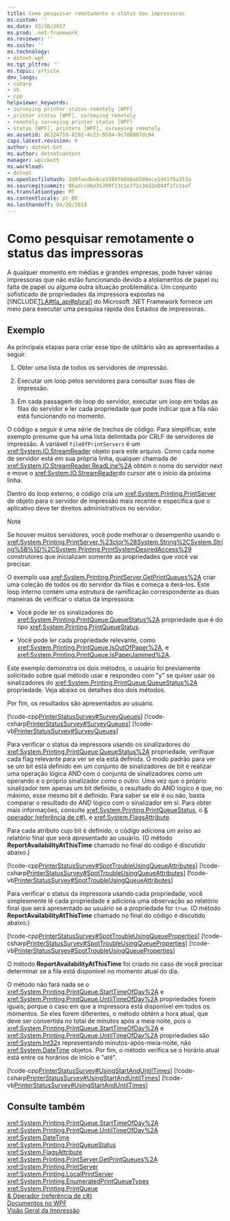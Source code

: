 ```yaml
---
title: Como pesquisar remotamente o status das impressoras
ms.custom: ''
ms.date: 03/30/2017
ms.prod: .net-framework
ms.reviewer: ''
ms.suite: ''
ms.technology:
- dotnet-wpf
ms.tgt_pltfrm: ''
ms.topic: article
dev_langs:
- csharp
- vb
- cpp
helpviewer_keywords:
- surveying printer status remotely [WPF]
- printer status [WPF], surveying remotely
- remotely surveying printer status [WPF]
- status [WPF], printers [WPF], surveying remotely
ms.assetid: d6324759-8292-4c23-9584-9c708887dc94
caps.latest.revision: 9
author: dotnet-bot
ms.author: dotnetcontent
manager: wpickett
ms.workload:
- dotnet
ms.openlocfilehash: 3d0faedbe8ce3394fb888a6509ece1441f0a353a
ms.sourcegitcommit: 86adcc06e35390f13c1e372c36d2e044f1fc31ef
ms.translationtype: MT
ms.contentlocale: pt-BR
ms.lasthandoff: 04/26/2018
---
```

# <a name="how-to-remotely-survey-the-status-of-printers"></a>Como pesquisar remotamente o status das impressoras
A qualquer momento em médias e grandes empresas, pode haver várias impressoras que não estão funcionando devido a atolamentos de papel ou falta de papel ou alguma outra situação problemática. Um conjunto sofisticado de propriedades da impressora expostas na [!INCLUDE[TLA#tla_api#plural](../../../../includes/tlasharptla-apisharpplural-md.md)] do Microsoft .NET Framework fornece um meio para executar uma pesquisa rápida dos Estados de impressoras.  
  
## <a name="example"></a>Exemplo  
 As principais etapas para criar esse tipo de utilitário são as apresentadas a seguir.  
  
1.  Obter uma lista de todos os servidores de impressão.  
  
2.  Executar um loop pelos servidores para consultar suas filas de impressão.  
  
3.  Em cada passagem do loop do servidor, executar um loop em todas as filas do servidor e ler cada propriedade que pode indicar que a fila não está funcionando no momento.  
  
 O código a seguir é uma série de trechos de código. Para simplificar, este exemplo presume que há uma lista delimitada por CRLF de servidores de impressão. A variável `fileOfPrintServers` é um <xref:System.IO.StreamReader> objeto para este arquivo. Como cada nome de servidor está em sua própria linha, qualquer chamada de <xref:System.IO.StreamReader.ReadLine%2A> obtém o nome do servidor next e move o <xref:System.IO.StreamReader>do cursor até o início da próxima linha.  
  
 Dentro do loop externo, o código cria um <xref:System.Printing.PrintServer> de objeto para o servidor de impressão mais recente e especifica que o aplicativo deve ter direitos administrativos no servidor.  
  
> [!NOTE]
>  Se houver muitos servidores, você pode melhorar o desempenho usando o <xref:System.Printing.PrintServer.%23ctor%28System.String%2CSystem.String%5B%5D%2CSystem.Printing.PrintSystemDesiredAccess%29> construtores que inicializam somente as propriedades que você vai precisar.  
  
 O exemplo usa <xref:System.Printing.PrintServer.GetPrintQueues%2A> criar uma coleção de todos os do servidor da filas e começa a iterá-los. Este loop interno contém uma estrutura de ramificação correspondente as duas maneiras de verificar o status da impressora:  
  
-   Você pode ler os sinalizadores do <xref:System.Printing.PrintQueue.QueueStatus%2A> propriedade que é do tipo <xref:System.Printing.PrintQueueStatus>.  
  
-   Você pode ler cada propriedade relevante, como <xref:System.Printing.PrintQueue.IsOutOfPaper%2A>, e <xref:System.Printing.PrintQueue.IsPaperJammed%2A>.  
  
 Este exemplo demonstra os dois métodos, o usuário foi previamente solicitado sobre qual método usar e respondeu com "y" se quiser usar os sinalizadores do <xref:System.Printing.PrintQueue.QueueStatus%2A> propriedade. Veja abaixo os detalhes dos dois métodos.  
  
 Por fim, os resultados são apresentados ao usuário.  
  
 [!code-cpp[PrinterStatusSurvey#SurveyQueues](../../../../samples/snippets/cpp/VS_Snippets_Wpf/PrinterStatusSurvey/CPP/Program.cpp#surveyqueues)]
 [!code-csharp[PrinterStatusSurvey#SurveyQueues](../../../../samples/snippets/csharp/VS_Snippets_Wpf/PrinterStatusSurvey/CSharp/Program.cs#surveyqueues)]
 [!code-vb[PrinterStatusSurvey#SurveyQueues](../../../../samples/snippets/visualbasic/VS_Snippets_Wpf/PrinterStatusSurvey/visualbasic/program.vb#surveyqueues)]  
  
 Para verificar o status da impressora usando os sinalizadores do <xref:System.Printing.PrintQueue.QueueStatus%2A> propriedade, verifique cada flag relevante para ver se ela está definida. O modo padrão para ver se um bit está definido em um conjunto de sinalizadores de bit é realizar uma operação lógica AND com o conjunto de sinalizadores como um operando e o próprio sinalizador como o outro. Uma vez que o próprio sinalizador tem apenas um bit definido, o resultado do AND lógico é que, no máximo, esse mesmo bit é definido. Para saber se ele é ou não, basta comparar o resultado do AND lógico com o sinalizador em si. Para obter mais informações, consulte <xref:System.Printing.PrintQueueStatus>, o [& operador (referência de c#)](~/docs/csharp/language-reference/operators/and-operator.md), e <xref:System.FlagsAttribute>.  
  
 Para cada atributo cujo bit é definido, o código adiciona um aviso ao relatório final que será apresentado ao usuário. (O método **ReportAvailabilityAtThisTime** chamado no final do código é discutido abaixo.)  
  
 [!code-cpp[PrinterStatusSurvey#SpotTroubleUsingQueueAttributes](../../../../samples/snippets/cpp/VS_Snippets_Wpf/PrinterStatusSurvey/CPP/Program.cpp#spottroubleusingqueueattributes)]
 [!code-csharp[PrinterStatusSurvey#SpotTroubleUsingQueueAttributes](../../../../samples/snippets/csharp/VS_Snippets_Wpf/PrinterStatusSurvey/CSharp/Program.cs#spottroubleusingqueueattributes)]
 [!code-vb[PrinterStatusSurvey#SpotTroubleUsingQueueAttributes](../../../../samples/snippets/visualbasic/VS_Snippets_Wpf/PrinterStatusSurvey/visualbasic/program.vb#spottroubleusingqueueattributes)]  
  
 Para verificar o status da impressora usando cada propriedade, você simplesmente lê cada propriedade e adiciona uma observação ao relatório final que será apresentado ao usuário se a propriedade for `true`. (O método **ReportAvailabilityAtThisTime** chamado no final do código é discutido abaixo.)  
  
 [!code-cpp[PrinterStatusSurvey#SpotTroubleUsingQueueProperties](../../../../samples/snippets/cpp/VS_Snippets_Wpf/PrinterStatusSurvey/CPP/Program.cpp#spottroubleusingqueueproperties)]
 [!code-csharp[PrinterStatusSurvey#SpotTroubleUsingQueueProperties](../../../../samples/snippets/csharp/VS_Snippets_Wpf/PrinterStatusSurvey/CSharp/Program.cs#spottroubleusingqueueproperties)]
 [!code-vb[PrinterStatusSurvey#SpotTroubleUsingQueueProperties](../../../../samples/snippets/visualbasic/VS_Snippets_Wpf/PrinterStatusSurvey/visualbasic/program.vb#spottroubleusingqueueproperties)]  
  
 O método **ReportAvailabilityAtThisTime** foi criado no caso de você precisar determinar se a fila está disponível no momento atual do dia.  
  
 O método não fará nada se o <xref:System.Printing.PrintQueue.StartTimeOfDay%2A> e <xref:System.Printing.PrintQueue.UntilTimeOfDay%2A> propriedades forem iguais; porque o caso em que a impressora está disponível em todos os momentos. Se eles forem diferentes, o método obtém a hora atual, que deve ser convertida no total de minutos após a meia noite, pois o <xref:System.Printing.PrintQueue.StartTimeOfDay%2A> e <xref:System.Printing.PrintQueue.UntilTimeOfDay%2A> propriedades são <xref:System.Int32>s representando minutos-após-meia-noite, não <xref:System.DateTime> objetos. Por fim, o método verifica se o horário atual está entre os horários de início e "até".  
  
 [!code-cpp[PrinterStatusSurvey#UsingStartAndUntilTimes](../../../../samples/snippets/cpp/VS_Snippets_Wpf/PrinterStatusSurvey/CPP/Program.cpp#usingstartanduntiltimes)]
 [!code-csharp[PrinterStatusSurvey#UsingStartAndUntilTimes](../../../../samples/snippets/csharp/VS_Snippets_Wpf/PrinterStatusSurvey/CSharp/Program.cs#usingstartanduntiltimes)]
 [!code-vb[PrinterStatusSurvey#UsingStartAndUntilTimes](../../../../samples/snippets/visualbasic/VS_Snippets_Wpf/PrinterStatusSurvey/visualbasic/program.vb#usingstartanduntiltimes)]  
  
## <a name="see-also"></a>Consulte também  
 <xref:System.Printing.PrintQueue.StartTimeOfDay%2A>  
 <xref:System.Printing.PrintQueue.UntilTimeOfDay%2A>  
 <xref:System.DateTime>  
 <xref:System.Printing.PrintQueueStatus>  
 <xref:System.FlagsAttribute>  
 <xref:System.Printing.PrintServer.GetPrintQueues%2A>  
 <xref:System.Printing.PrintServer>  
 <xref:System.Printing.LocalPrintServer>  
 <xref:System.Printing.EnumeratedPrintQueueTypes>  
 <xref:System.Printing.PrintQueue>  
 [& Operador (referência de c#)](~/docs/csharp/language-reference/operators/and-operator.md)  
 [Documentos no WPF](../../../../docs/framework/wpf/advanced/documents-in-wpf.md)  
 [Visão Geral da Impressão](../../../../docs/framework/wpf/advanced/printing-overview.md)
